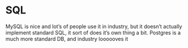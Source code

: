 # SQL
MySQL is nice and lot’s of people use it in industry, but it doesn’t actually implement standard SQL, it sort of does it’s own thing a bit. Postgres is a much more standard DB, and industry loooooves it
